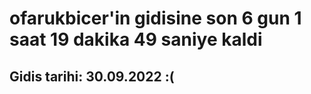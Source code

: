 # ofarukbicer'in gidisine son 6 gun 1 saat 19 dakika 49 saniye kaldi

## Gidis tarihi: 30.09.2022 :(
